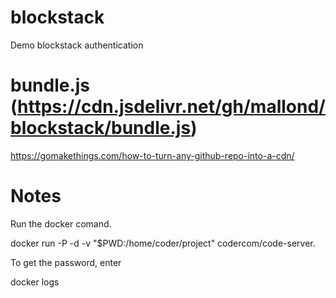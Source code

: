 # blockstack
Demo blockstack authentication 

# bundle.js (https://cdn.jsdelivr.net/gh/mallond/blockstack/bundle.js)

https://gomakethings.com/how-to-turn-any-github-repo-into-a-cdn/

# Notes

Run the docker comand.  

  docker run -P -d -v "$PWD:/home/coder/project" codercom/code-server. 

To get the password, enter 

  docker logs <image>   
